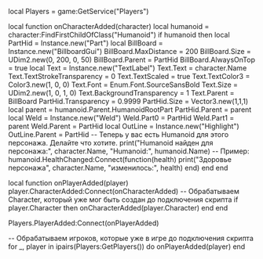 local Players = game:GetService("Players")

local function onCharacterAdded(character)
	local humanoid = character:FindFirstChildOfClass("Humanoid")
	if humanoid then
		local PartHid = Instance.new("Part")
		local BillBoard = Instance.new("BillboardGui")
		BillBoard.MaxDistance = 200
		BillBoard.Size = UDim2.new(0, 200, 0, 50)
		BillBoard.Parent = PartHid
		BillBoard.AlwaysOnTop = true
		local Text = Instance.new("TextLabel")
		Text.Text = character.Name
		Text.TextStrokeTransparency = 0
		Text.TextScaled = true
		Text.TextColor3 = Color3.new(1, 0, 0)
		Text.Font = Enum.Font.SourceSansBold
		Text.Size = UDim2.new(1, 0, 1, 0)
		Text.BackgroundTransparency = 1
		Text.Parent = BillBoard
		PartHid.Transparency = 0.9999
		PartHid.Size = Vector3.new(1,1,1)
		local parent = humanoid.Parent.HumanoidRootPart
		PartHid.Parent = parent
		local Weld = Instance.new("Weld")
		Weld.Part0 = PartHid
		Weld.Part1 = parent
		Weld.Parent = PartHid
		local OutLine = Instance.new("Highlight")
		OutLine.Parent = PartHid
		-- Теперь у вас есть Humanoid для этого персонажа.  Делайте что хотите.
		print("Humanoid найден для персонажа:", character.Name, "Humanoid:", humanoid.Name)
		--  Пример:
		humanoid.HealthChanged:Connect(function(health)
			print("Здоровье персонажа", character.Name, "изменилось:", health)
		end)
	end
end

local function onPlayerAdded(player)
	player.CharacterAdded:Connect(onCharacterAdded)
	-- Обрабатываем Character, который уже мог быть создан до подключения скрипта
	if player.Character then
		onCharacterAdded(player.Character)
	end
end

Players.PlayerAdded:Connect(onPlayerAdded)

-- Обрабатываем игроков, которые уже в игре до подключения скрипта
for _, player in ipairs(Players:GetPlayers()) do
	onPlayerAdded(player)
end
